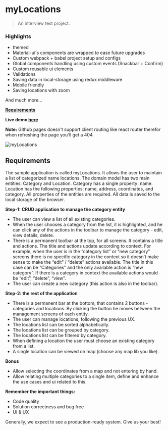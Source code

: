 # myLocations
> An interview test project.

### Highlights
- themed
- Material-ui's components are wrapped to ease future upgrades
- Custom webpack + babel project setup and configs
- Global components handling using custom events (Snackbar + Confirm)
- Custom reusable ui elements
- Validations
- Saving data in local-storage using redux middleware
- Mobile friendly
- Saving locations with zoom

And much more...

**[Requirements](#Requirements)**

**Live demo [here](https://nadavshaar.github.io/myLocations/)** 

**Note:** Github pages doesn't support client routing like react router therefor when refreshing the page you'll get a 404.

![myLocations](https://user-images.githubusercontent.com/8030614/96838793-fd078600-1450-11eb-81ef-c1ae0e8a520a.gif)

## Requirements

The sample application is called myLocations. It allows the user to maintain a list of categorized
name locations.
The domain model has two main entities: Category and Location.
Category has a single property: name. 
Location has the following properties: name, address, coordinates, and category.
All properties of the entities are required.
All data is saved to the local storage of the browser.

**Step-1: CRUD application to manage the category entity**
- The user can view a list of all existing categories.
- When the user chooses a category from the list, it is highlighted, and he can click any of
the actions in the toolbar to manage the category - edit, view details, delete.
- There is a permanent toolbar at the top, for all screens. It contains a title and actions. The
title and actions update according to context. For example, when the user is in the
“category list” or “new category” screens there is no specific category in the context so it
doesn’t make sense to make the “edit” / “delete” actions available. The title in this case
can be “Categories” and the only available action is “new category”. If there is a category
in context the available actions would be “edit”, “delete”, “view”.
- The user can create a new category (this action is also in the toolbar).

**Step-2: the rest of the application**
- There is a permanent bar at the bottom, that contains 2 buttons - categories and locations.
By clicking the button he moves between the management screens of each entity.
- The user can manage locations, following the previous UX.
- The locations list can be sorted alphabetically.
- The locations list can be grouped by category.
- The locations list can be filtered by category.
- When defining a location the user must choose an existing category from a list.
- A single location can be viewed on map (choose any map lib you like).

**Bonus**
- Allow selecting the coordinates from a map and not entering by hand.
- Allow relating multiple categories to a single item, define and enhance the use cases and
ui related to this.

**Remember the important things:**
- Code quality
- Solution correctness and bug free
- UI &amp; UX

Generally, we expect to see a production-ready system.
Give us your best!
